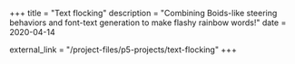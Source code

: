 +++
title = "Text flocking"
description = "Combining Boids-like steering behaviors and font-text generation to make flashy rainbow words!"
date = 2020-04-14

external_link = "/project-files/p5-projects/text-flocking"
+++